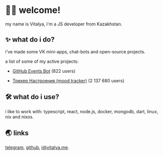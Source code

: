 
<h1>👨‍🦰 welcome!</h1>
<p>my name is Vitalya, i'm a JS developer from Kazakhstan.</p>
<h2>✨ what do i do?</h2>
<p>i've made some VK mini-apps, chat-bots and open-source projects.</p>
<p>a list of some of my active projects:</p>
<ul>
<li>
<p><a href="https://vk.com/githubbot">GitHub Events Bot</a> (822 users)</p>
</li>
<li>
<p><a href="https://vk.com/moodapp">Трекер Настроения (mood tracker)</a> (2 137 680 users)</p>
</li>
</ul>
<h2>🛠️ what do i use?</h2>
<p>i like to work with:
typescript, react, node.js, docker, mongodb, dart, linux, nix and nixos.</p>
<h2>🌏 links</h2>
<p><a href="https://t.me/vitalyavolyn">telegram</a>, <a href="https://github.com/vitalyavolyn">github</a>, <a href="mailto:i@vitalya.me">i@vitalya.me</a>.</p>

